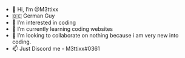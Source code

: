 - 👋 Hi, I’m @M3ttixx
- 🇩🇪 German Guy
- 👀 I’m interested in coding
- 🌱 I’m currently learning coding websites
- 💞️ I’m looking to collaborate on nothing because i am very new into coding. 
- 📫 Just Discord me - M3ttixx#0361

<!---
M3ttixx/M3ttixx is a ✨ special ✨ repository because its `README.md` (this file) appears on your GitHub profile.
You can click the Preview link to take a look at your changes.
--->
